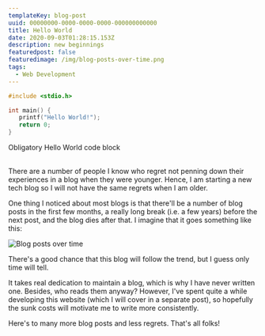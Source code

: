 ```yaml
---
templateKey: blog-post
uuid: 00000000-0000-0000-0000-000000000000
title: Hello World
date: 2020-09-03T01:28:15.153Z
description: new beginnings
featuredpost: false
featuredimage: /img/blog-posts-over-time.png
tags:
  - Web Development
---
```

```c
#include <stdio.h>

int main() {
   printf("Hello World!");
   return 0;
}
```

<figcaption>Obligatory Hello World code block</figcaption>

<br/>

There are a number of people I know who regret not penning down their experiences in a blog when they were younger. Hence, I am starting a new tech blog so I will not have the same regrets when I am older. 

One thing I noticed about most blogs is that there'll be a number of blog posts in the first few months, a really long break (i.e. a few years) before the next post, and the blog dies after that. I imagine that it goes something like this:

![Blog posts over time](/img/blog-posts-over-time.png "Blog posts over time")

There's a good chance that this blog will follow the trend, but I guess only time will tell.

It takes real dedication to maintain a blog, which is why I have never written one. Besides, who reads them anyway? However, I've spent quite a while developing this website (which I will cover in a separate post), so hopefully the sunk costs will motivate me to write more consistently.

Here's to many more blog posts and less regrets. That's all folks!